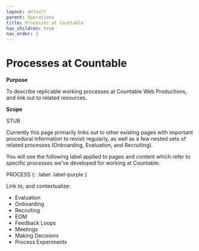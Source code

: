 ```yaml
---
layout: default
parent: Operations
title: Processes at Countable
has_children: true
nav_order: 1
---
```


# Processes at Countable

**Purpose**

To describe replicable working processes at Countable Web Productions, and link out to related resources.

**Scope**

STUB

Currently this page primarily links out to other existing pages with important procedural information to revisit regularly, as well as a few nested sets of related processes (Onboarding, Evaluation, and Recruiting).

You will see the following label applied to pages and content which refer to specific processes we've developed for working at Countable:

PROCESS
{: .label .label-purple }

Link to, and contextualize:

* Evaluation
* Onboarding
* Recruiting
* EOM
* Feedback Loops
* Meetings
* Making Decisions
* Process Experiments

<!--- # Onboarding Guide

New hires should start with our [Onboarding Guide](/processes/onboarding/ONBOARDING_GUIDE.md), and pose any questions that come up in the \#operations channel in Slack!

# Evaluation Process

Twice a year, our team members conduct a self-evaluation process and discuss it with their direct manager. The information on that process is available [here](/processes/evaluation/EVALUATION.md).

# Other Useful Process Pages

So far, we've identified useful "revisits" for team members (and opportunities to update these pages as needed) in the following pages:

* [End of Month Checklist](EOM.md)
* [Making Decisions](MAKING_DECISIONS.md)
* [Feedback Loops](FEEDBACK_LOOPS.md)
* [Process Experiments](PROCESS_EXPERIMENTS.md)

# Recruiting

While our recruiting steps only need to be replicated by a small amount of team members in the hiring process, we consider it best practices to remain transparent and consistent. Our [Recruiting documents start here](/processes/recruiting/RECRUITING.md). --->

